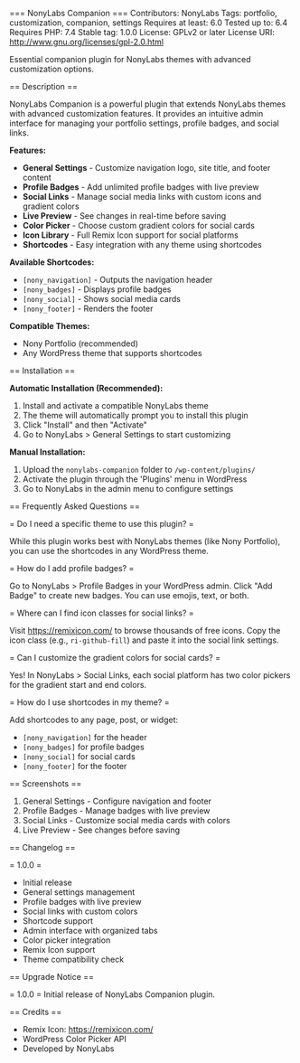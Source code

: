=== NonyLabs Companion ===
Contributors: NonyLabs
Tags: portfolio, customization, companion, settings
Requires at least: 6.0
Tested up to: 6.4
Requires PHP: 7.4
Stable tag: 1.0.0
License: GPLv2 or later
License URI: http://www.gnu.org/licenses/gpl-2.0.html

Essential companion plugin for NonyLabs themes with advanced customization options.

== Description ==

NonyLabs Companion is a powerful plugin that extends NonyLabs themes with advanced customization features. It provides an intuitive admin interface for managing your portfolio settings, profile badges, and social links.

**Features:**

* **General Settings** - Customize navigation logo, site title, and footer content
* **Profile Badges** - Add unlimited profile badges with live preview
* **Social Links** - Manage social media links with custom icons and gradient colors
* **Live Preview** - See changes in real-time before saving
* **Color Picker** - Choose custom gradient colors for social cards
* **Icon Library** - Full Remix Icon support for social platforms
* **Shortcodes** - Easy integration with any theme using shortcodes

**Available Shortcodes:**

* `[nony_navigation]` - Outputs the navigation header
* `[nony_badges]` - Displays profile badges
* `[nony_social]` - Shows social media cards
* `[nony_footer]` - Renders the footer

**Compatible Themes:**

* Nony Portfolio (recommended)
* Any WordPress theme that supports shortcodes

== Installation ==

**Automatic Installation (Recommended):**

1. Install and activate a compatible NonyLabs theme
2. The theme will automatically prompt you to install this plugin
3. Click "Install" and then "Activate"
4. Go to NonyLabs > General Settings to start customizing

**Manual Installation:**

1. Upload the `nonylabs-companion` folder to `/wp-content/plugins/`
2. Activate the plugin through the 'Plugins' menu in WordPress
3. Go to NonyLabs in the admin menu to configure settings

== Frequently Asked Questions ==

= Do I need a specific theme to use this plugin? =

While this plugin works best with NonyLabs themes (like Nony Portfolio), you can use the shortcodes in any WordPress theme.

= How do I add profile badges? =

Go to NonyLabs > Profile Badges in your WordPress admin. Click "Add Badge" to create new badges. You can use emojis, text, or both.

= Where can I find icon classes for social links? =

Visit https://remixicon.com/ to browse thousands of free icons. Copy the icon class (e.g., `ri-github-fill`) and paste it into the social link settings.

= Can I customize the gradient colors for social cards? =

Yes! In NonyLabs > Social Links, each social platform has two color pickers for the gradient start and end colors.

= How do I use shortcodes in my theme? =

Add shortcodes to any page, post, or widget:
* `[nony_navigation]` for the header
* `[nony_badges]` for profile badges
* `[nony_social]` for social cards
* `[nony_footer]` for the footer

== Screenshots ==

1. General Settings - Configure navigation and footer
2. Profile Badges - Manage badges with live preview
3. Social Links - Customize social media cards with colors
4. Live Preview - See changes before saving

== Changelog ==

= 1.0.0 =
* Initial release
* General settings management
* Profile badges with live preview
* Social links with custom colors
* Shortcode support
* Admin interface with organized tabs
* Color picker integration
* Remix Icon support
* Theme compatibility check

== Upgrade Notice ==

= 1.0.0 =
Initial release of NonyLabs Companion plugin.

== Credits ==

* Remix Icon: https://remixicon.com/
* WordPress Color Picker API
* Developed by NonyLabs
